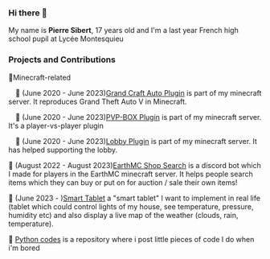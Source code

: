 ### Hi there 👋
My name is **Pierre Sibert**, 17 years old and I'm a last year French high school pupil at Lycée Montesquieu

### Projects and Contributions

🌱Minecraft-related

&emsp;📍 (June 2020 - June 2023)[Grand Craft Auto Plugin](https://github.com/Pierronus/minecraft-grandcraftauto) is part of my minecraft server. It reproduces Grand Theft Auto V in Minecraft.

&emsp;📍 (June 2020 - June 2023)[PVP-BOX Plugin](https://github.com/Pierronus/minecraft-pvpbox) is part of my minecraft server. It's a player-vs-player plugin

&emsp;📍 (June 2020 - June 2023)[Lobby Plugin]([https://github.com/Pierronus/minecraft-pvp](https://github.com/Pierronus/minecraft-lobby)) is part of my minecraft server. It has helped supporting the lobby.

📍 (August 2022 - August 2023)[EarthMC Shop Search](https://github.com/Pierronus/earthmc-shop-search) is a discord bot which I made for players in the EarthMC minecraft server. It helps people search items which they can buy or put on for auction / sale their own items!

📍 (June 2023 - )[Smart Tablet](https://github.com/Pierronus/python-fun) a "smart tablet" I want to implement in real life (tablet which could control lights of my house, see temperature, pressure, humidity etc) and also display a live map of the weather (clouds, rain, temperature).

📍 [Python codes](https://github.com/Pierronus/python-fun) is a repository where i post little pieces of code I do when i'm bored


   
